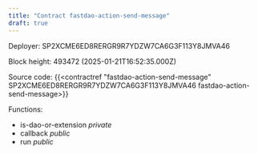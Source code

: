 ```yaml
---
title: "Contract fastdao-action-send-message"
draft: true
---
```

Deployer: SP2XCME6ED8RERGR9R7YDZW7CA6G3F113Y8JMVA46


 



Block height: 493472 (2025-01-21T16:52:35.000Z)

Source code: {{<contractref "fastdao-action-send-message" SP2XCME6ED8RERGR9R7YDZW7CA6G3F113Y8JMVA46 fastdao-action-send-message>}}

Functions:

* is-dao-or-extension _private_
* callback _public_
* run _public_
